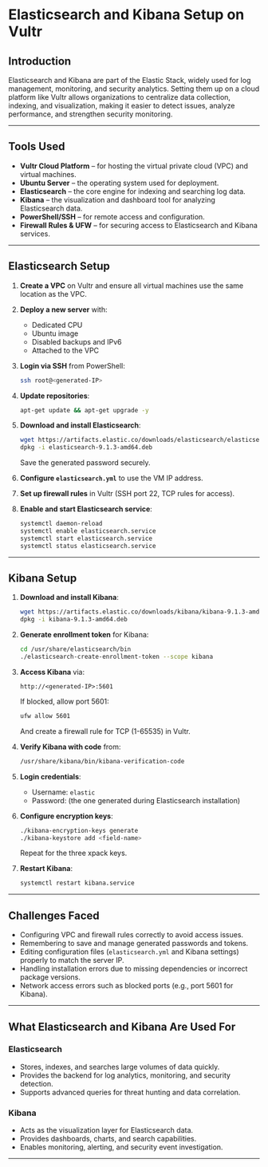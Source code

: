 # Elasticsearch and Kibana Setup on Vultr

## Introduction
Elasticsearch and Kibana are part of the Elastic Stack, widely used for log management, monitoring, and security analytics. Setting them up on a cloud platform like Vultr allows organizations to centralize data collection, indexing, and visualization, making it easier to detect issues, analyze performance, and strengthen security monitoring.

---

## Tools Used
- **Vultr Cloud Platform** – for hosting the virtual private cloud (VPC) and virtual machines.  
- **Ubuntu Server** – the operating system used for deployment.  
- **Elasticsearch** – the core engine for indexing and searching log data.  
- **Kibana** – the visualization and dashboard tool for analyzing Elasticsearch data.  
- **PowerShell/SSH** – for remote access and configuration.  
- **Firewall Rules & UFW** – for securing access to Elasticsearch and Kibana services.  

---

## Elasticsearch Setup
1. **Create a VPC** on Vultr and ensure all virtual machines use the same location as the VPC.  
2. **Deploy a new server** with:  
   - Dedicated CPU  
   - Ubuntu image  
   - Disabled backups and IPv6  
   - Attached to the VPC  
3. **Login via SSH** from PowerShell:  
   ```bash
   ssh root@<generated-IP>

4. **Update repositories**:

   ```bash
   apt-get update && apt-get upgrade -y
   ```
5. **Download and install Elasticsearch**:

   ```bash
   wget https://artifacts.elastic.co/downloads/elasticsearch/elasticsearch-9.1.3-amd64.deb
   dpkg -i elasticsearch-9.1.3-amd64.deb
   ```

   Save the generated password securely.
6. **Configure `elasticsearch.yml`** to use the VM IP address.
7. **Set up firewall rules** in Vultr (SSH port 22, TCP rules for access).
8. **Enable and start Elasticsearch service**:

   ```bash
   systemctl daemon-reload
   systemctl enable elasticsearch.service
   systemctl start elasticsearch.service
   systemctl status elasticsearch.service
   ```

---

## Kibana Setup

1. **Download and install Kibana**:

   ```bash
   wget https://artifacts.elastic.co/downloads/kibana/kibana-9.1.3-amd64.deb
   dpkg -i kibana-9.1.3-amd64.deb
   ```
2. **Generate enrollment token** for Kibana:

   ```bash
   cd /usr/share/elasticsearch/bin
   ./elasticsearch-create-enrollment-token --scope kibana
   ```
3. **Access Kibana** via:

   ```
   http://<generated-IP>:5601
   ```

   If blocked, allow port 5601:

   ```bash
   ufw allow 5601
   ```

   And create a firewall rule for TCP (1-65535) in Vultr.
4. **Verify Kibana with code** from:

   ```bash
   /usr/share/kibana/bin/kibana-verification-code
   ```
5. **Login credentials**:

   * Username: `elastic`
   * Password: (the one generated during Elasticsearch installation)
6. **Configure encryption keys**:

   ```bash
   ./kibana-encryption-keys generate
   ./kibana-keystore add <field-name>
   ```

   Repeat for the three xpack keys.
7. **Restart Kibana**:

   ```bash
   systemctl restart kibana.service
   ```

---

## Challenges Faced

* Configuring VPC and firewall rules correctly to avoid access issues.
* Remembering to save and manage generated passwords and tokens.
* Editing configuration files (`elasticsearch.yml` and Kibana settings) properly to match the server IP.
* Handling installation errors due to missing dependencies or incorrect package versions.
* Network access errors such as blocked ports (e.g., port 5601 for Kibana).

---

## What Elasticsearch and Kibana Are Used For

### Elasticsearch

* Stores, indexes, and searches large volumes of data quickly.
* Provides the backend for log analytics, monitoring, and security detection.
* Supports advanced queries for threat hunting and data correlation.

### Kibana

* Acts as the visualization layer for Elasticsearch data.
* Provides dashboards, charts, and search capabilities.
* Enables monitoring, alerting, and security event investigation.

---
